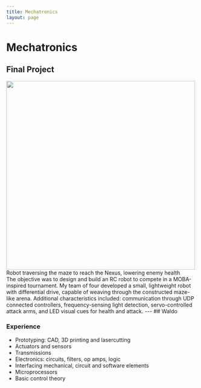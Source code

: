 ```yaml
---
title: Mechatronics
layout: page
---
```

# Mechatronics

## Final Project
<img align="left" height="500" src="https://github.com/susan-z/susan-z.github.io/blob/master/img/mechatronicsGif.gif?raw=true">
<figcaption> Robot traversing the maze to reach the Nexus, lowering enemy health </figcaption>
The objective was to design and build an RC robot to compete in a MOBA-inspired tournament. My team of four developed a small, lightweight robot with differential drive, capable of weaving through the constructed maze-like arena. Additional characteristics included: communication through UDP connected controllers, frequency-sensing light detection, servo-controlled attack arms, and LED visual cues for health and attack.
---
## Waldo



### Experience
* Prototyping: CAD, 3D printing and lasercutting
* Actuators and sensors
* Transmissions
* Electronics: circuits, filters, op amps, logic
* Interfacing mechanical, circuit and software elements
* Microprocessors
* Basic control theory
